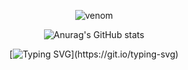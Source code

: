 <div align="center">

  ![venom](https://capsule-render.vercel.app/api?type=venom&height=200&color=gradient&text=PeppermintBacon&fontAlignY=37&textBg=false&fontColor=81F7BE)
  
  ![Anurag's GitHub stats](https://github-readme-stats.vercel.app/api?username=PeppermintBacon&theme=vue&show_icons=true)
  
  [![Typing SVG](https://readme-typing-svg.demolab.com/?lines=Hi+There!;It's+me!)](https://git.io/typing-svg)

</div>
